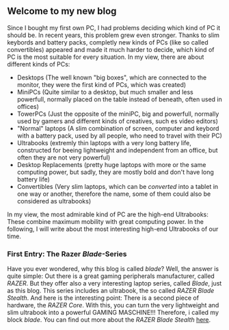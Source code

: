 ## Welcome to my new blog

Since I bought my first own PC, I had problems deciding which kind of PC it should be. In recent years, this problem grew even stronger. Thanks to slim keybords and battery packs, completly new kinds of PCs (like so called convertibles) appeared and made it much harder to decide, which kind of PC is the most suitable for every situation. In my view, there are about different kinds of PCs:

- Desktops (The well known "big boxes", which are connected to the monitor, they were the first kind of PCs, which was created)
- MiniPCs (Quite similar to a desktop, but much smaller and less powerfull, normally placed on the table instead of beneath, often used in offices)
- TowerPCs (Just the opposite of the miniPC, big and powerfull, normally used by gamers and different kinds of creatives, such es video editors)
- "Normal" laptops (A slim combination of screen, computer and keybord with a battery pack, used by all people, who need to travel with their PC)
- Ultrabooks (extremly thin laptops with a very long battery life, constructed for beeing lightweight and independent from an office, but often they are not very powerful)
- Desktop Replacements (pretty huge laptops with more or the same computing power, but sadly, they are mostly bold and don't have long battery life)
- Convertibles (Very slim laptops, which can be _converted_ into a tablet in one way or another, therefore the name, some of them could also be considered as ultrabooks)

In my view, the most admirable kind of PC are the high-end Ultrabooks: These combine maximum mobility with great computing power. In the following, I will write about the most interesting high-end Ultrabooks of our time.

### First Entry: The Razer _Blade_-Series
Have you ever wondered, why this blog is called _blade_? Well, the answer is quite simple: Out there is a great gaming peripherals manufacturer, called _RAZER_. But they offer also a very interesting laptop series, called _Blade_, just as this blog. This series includes an ultrabook, the so called _RAZER Blade Stealth_. And here is the interesting point: There is a second piece of hardware, the _RAZER Core_. With this, you can turn the very lightweight and slim ultrabook into a powerful GAMING MASCHINE!!! Therefore, i called my block _blade_. You can find out more about the _RAZER Blade Stealth_ [here](https://www.razer.com/de-de/gaming-laptops/razer-blade-stealth?utm_source=google&utm_medium=ads&utm_content=DE&utm_campaign=EU-stealth-google-remarketing-de&cid=stealth_blade_rem&gclid=EAIaIQobChMIvprdob_v3QIViYbtCh3Q4gaTEAEYASAAEgLKEfD_BwE).
